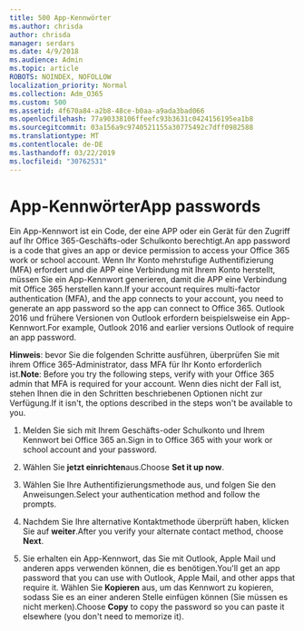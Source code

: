 ```yaml
---
title: 500 App-Kennwörter
ms.author: chrisda
author: chrisda
manager: serdars
ms.date: 4/9/2018
ms.audience: Admin
ms.topic: article
ROBOTS: NOINDEX, NOFOLLOW
localization_priority: Normal
ms.collection: Adm_O365
ms.custom: 500
ms.assetid: 4f670a84-a2b8-48ce-b0aa-a9ada3bad066
ms.openlocfilehash: 77a90338106ffeefc93b3631c0424156195ea1b8
ms.sourcegitcommit: 03a156a9c9740521155a30775492c7dff0982588
ms.translationtype: MT
ms.contentlocale: de-DE
ms.lasthandoff: 03/22/2019
ms.locfileid: "30762531"
---
```

# <a name="app-passwords"></a><span data-ttu-id="d9eab-102">App-Kennwörter</span><span class="sxs-lookup"><span data-stu-id="d9eab-102">App passwords</span></span>

<span data-ttu-id="d9eab-103">Ein App-Kennwort ist ein Code, der eine APP oder ein Gerät für den Zugriff auf Ihr Office 365-Geschäfts-oder Schulkonto berechtigt.</span><span class="sxs-lookup"><span data-stu-id="d9eab-103">An app password is a code that gives an app or device permission to access your Office 365 work or school account.</span></span> <span data-ttu-id="d9eab-104">Wenn Ihr Konto mehrstufige Authentifizierung (MFA) erfordert und die APP eine Verbindung mit Ihrem Konto herstellt, müssen Sie ein App-Kennwort generieren, damit die APP eine Verbindung mit Office 365 herstellen kann.</span><span class="sxs-lookup"><span data-stu-id="d9eab-104">If your account requires multi-factor authentication (MFA), and the app connects to your account, you need to generate an app password so the app can connect to Office 365.</span></span> <span data-ttu-id="d9eab-105">Outlook 2016 und frühere Versionen von Outlook erfordern beispielsweise ein App-Kennwort.</span><span class="sxs-lookup"><span data-stu-id="d9eab-105">For example, Outlook 2016 and earlier versions Outlook of require an app password.</span></span>
  
 <span data-ttu-id="d9eab-106">**Hinweis**: bevor Sie die folgenden Schritte ausführen, überprüfen Sie mit ihrem Office 365-Administrator, dass MFA für Ihr Konto erforderlich ist.</span><span class="sxs-lookup"><span data-stu-id="d9eab-106">**Note**: Before you try the following steps, verify with your Office 365 admin that MFA is required for your account.</span></span> <span data-ttu-id="d9eab-107">Wenn dies nicht der Fall ist, stehen Ihnen die in den Schritten beschriebenen Optionen nicht zur Verfügung.</span><span class="sxs-lookup"><span data-stu-id="d9eab-107">If it isn't, the options described in the steps won't be available to you.</span></span>
  
1. <span data-ttu-id="d9eab-108">Melden Sie sich mit Ihrem Geschäfts-oder Schulkonto und Ihrem Kennwort bei Office 365 an.</span><span class="sxs-lookup"><span data-stu-id="d9eab-108">Sign in to Office 365 with your work or school account and your password.</span></span>
    
2. <span data-ttu-id="d9eab-109">Wählen Sie **jetzt einrichten**aus.</span><span class="sxs-lookup"><span data-stu-id="d9eab-109">Choose **Set it up now**.</span></span>
    
3. <span data-ttu-id="d9eab-110">Wählen Sie Ihre Authentifizierungsmethode aus, und folgen Sie den Anweisungen.</span><span class="sxs-lookup"><span data-stu-id="d9eab-110">Select your authentication method and follow the prompts.</span></span>
    
4. <span data-ttu-id="d9eab-111">Nachdem Sie Ihre alternative Kontaktmethode überprüft haben, klicken Sie auf **weiter**.</span><span class="sxs-lookup"><span data-stu-id="d9eab-111">After you verify your alternate contact method, choose **Next**.</span></span>
    
5. <span data-ttu-id="d9eab-112">Sie erhalten ein App-Kennwort, das Sie mit Outlook, Apple Mail und anderen apps verwenden können, die es benötigen.</span><span class="sxs-lookup"><span data-stu-id="d9eab-112">You'll get an app password that you can use with Outlook, Apple Mail, and other apps that require it.</span></span> <span data-ttu-id="d9eab-113">Wählen Sie **Kopieren** aus, um das Kennwort zu kopieren, sodass Sie es an einer anderen Stelle einfügen können (Sie müssen es nicht merken).</span><span class="sxs-lookup"><span data-stu-id="d9eab-113">Choose **Copy** to copy the password so you can paste it elsewhere (you don't need to memorize it).</span></span> 
    

